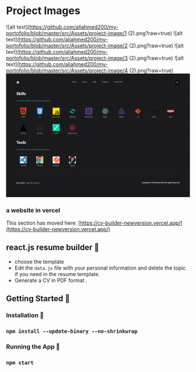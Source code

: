 # Project Images

![alt text](https://github.com/aliahmed200/my-portofolio/blob/master/src/Assets/project-image/1 (2).png?raw=true)
![alt text](https://github.com/aliahmed200/my-portofolio/blob/master/src/Assets/project-image/2 (2).png?raw=true)
![alt text](https://github.com/aliahmed200/my-portofolio/blob/master/src/Assets/project-image/3 (2).png?raw=true)
![alt text](https://github.com/aliahmed200/my-portofolio/blob/master/src/Assets/project-image/4 (2).png?raw=true)
![alt text](https://github.com/aliahmed200/my-portofolio/blob/master/src/Assets/project-image/5.png?raw=true)

### a website in vercel

This section has moved here: [https://cv-builder-newversion.vercel.app/](https://cv-builder-newversion.vercel.app/)

## react.js resume builder 🌟

- choose the template 
- Edit the `data.js` file with your personal information and delete the topic if you need in the resume template.
- Generate a CV in PDF format .

## Getting Started 🚀

### Installation 🔧

### `npm install --update-binary --no-shrinkwrap`

### Running the App 🏃

### `npm start`



